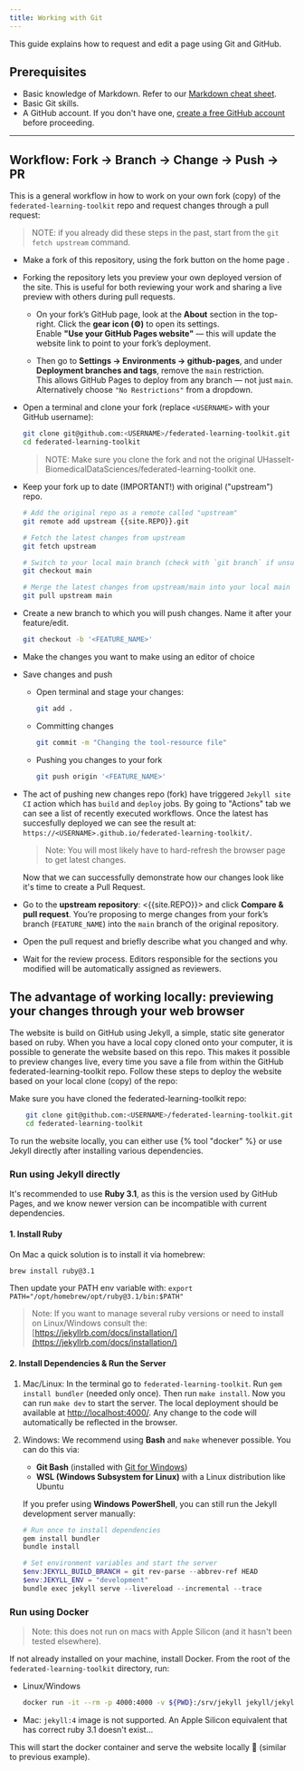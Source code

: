 ```yaml
---
title: Working with Git
---
```


This guide explains how to request and edit a page using Git and GitHub.

## Prerequisites

- Basic knowledge of Markdown. Refer to our [Markdown cheat sheet](markdown_cheat_sheet).
- Basic Git skills.
- A GitHub account. If you don't have one, [create a free GitHub account](https://github.com/join) before proceeding.

---

## Workflow: Fork → Branch → Change → Push → PR

This is a general workflow in how to work on your own fork (copy) of the `federated-learning-toolkit` repo and request
changes through a pull request:

> NOTE: if you already did these steps in the past, start from the `git fetch upstream` command.

- Make a fork of this repository, using the fork button on the home page .

- Forking the repository lets you preview your own deployed version of the site.
  This is useful for both reviewing your work and sharing a live preview with others during pull requests.

    - On your fork’s GitHub page, look at the **About** section in the top-right. Click the **gear icon (⚙️)** to open its settings.  
      Enable **"Use your GitHub Pages website"** — this will update the website link to point to your fork’s deployment.

    - Then go to **Settings → Environments → github-pages**, and under **Deployment branches and tags**, remove the `main` restriction.  
      This allows GitHub Pages to deploy from any branch — not just `main`. Alternatively choose `"No Restrictions"` from a dropdown.


- Open a terminal and clone your fork (replace `<USERNAME>` with your GitHub username):
    ```bash
    git clone git@github.com:<USERNAME>/federated-learning-toolkit.git
    cd federated-learning-toolkit
    ```
    > NOTE: Make sure you clone the fork and not the original UHasselt-BiomedicalDataSciences/federated-learning-toolkit one.

- Keep your fork up to date (IMPORTANT!) with original ("upstream") repo.
    ```bash
    # Add the original repo as a remote called "upstream"
    git remote add upstream {{site.REPO}}.git

    # Fetch the latest changes from upstream
    git fetch upstream

    # Switch to your local main branch (check with `git branch` if unsure)
    git checkout main

    # Merge the latest changes from upstream/main into your local main
    git pull upstream main
    ```

- Create a new branch to which you will push changes. Name it after your feature/edit.
    ```bash
    git checkout -b '<FEATURE_NAME>'
    ```

- Make the changes you want to make using an editor of choice

- Save changes and push

    - Open terminal and stage your changes:
        ```bash
        git add .
        ```
  - Committing changes
      ```bash
      git commit -m "Changing the tool-resource file"
      ```
  - Pushing you changes to your fork
      ```bash
      git push origin '<FEATURE_NAME>'
      ```
- The act of pushing new changes repo (fork) have triggered `Jekyll site CI` action which has `build` and `deploy` jobs.
  By going to "Actions" tab we can see a list of recently executed workflows.
  Once the latest has succesfully deployed we can see the result at: `https://<USERNAME>.github.io/federated-learning-toolkit/`.
  
  > Note: You will most likely have to hard-refresh the browser page to get latest changes.
   
  Now that we can successfully demonstrate how our changes look like it's time to create a Pull Request.

- Go to the **upstream repository**: <{{site.REPO}}> and click **Compare & pull request**.
  You’re proposing to merge changes from your fork’s branch (`FEATURE_NAME`) into the `main` branch of the original repository.
- Open the pull request and briefly describe what you changed and why.
- Wait for the review process. Editors responsible for the sections you modified will be automatically assigned as reviewers.

## The advantage of working locally: previewing your changes through your web browser

The website is build on GitHub using Jekyll, a simple, static site generator based on ruby. When you have a local copy
cloned onto your computer, it is possible to generate the website based on this repo. This makes it possible to preview
changes live, every time you save a file from within the GitHub federated-learning-toolkit repo. Follow these steps to deploy the website
based on your local clone (copy) of the  repo:

Make sure you have cloned the federated-learning-toolkit repo:
```bash
    git clone git@github.com:<USERNAME>/federated-learning-toolkit.git
    cd federated-learning-toolkit
```

To run the website locally, you can either use {% tool "docker" %} or use Jekyll directly after installing various dependencies.

### Run using Jekyll directly


It's recommended to use **Ruby 3.1**, as this is the version used by GitHub Pages, and we know newer version can be incompatible with current dependencies.

#### 1. Install Ruby

On Mac a quick solution is to install it via homebrew:
```bash
brew install ruby@3.1
```
Then update your PATH env variable with: `export PATH="/opt/homebrew/opt/ruby@3.1/bin:$PATH"`

> Note: If you want to manage several ruby versions or need to install on Linux/Windows consult the: [https://jekyllrb.com/docs/installation/](https://jekyllrb.com/docs/installation/)


#### 2. Install Dependencies & Run the Server
1. Mac/Linux:
   In the terminal go to `federated-learning-toolkit`.
   Run `gem install bundler` (needed only once). Then run `make install`.
   Now you can run `make dev` to start the server. The local deployment should be available at [http://localhost:4000/](http://localhost:4000/).
   Any change to the code will automatically be reflected in the browser.

2. Windows: We recommend using **Bash** and `make` whenever possible. You can do this via:
   - **Git Bash** (installed with [Git for Windows](https://git-scm.com/))
   - **WSL (Windows Subsystem for Linux)** with a Linux distribution like Ubuntu

   If you prefer using **Windows PowerShell**, you can still run the Jekyll development server manually:
   ```powershell
   # Run once to install dependencies
   gem install bundler
   bundle install

   # Set environment variables and start the server
   $env:JEKYLL_BUILD_BRANCH = git rev-parse --abbrev-ref HEAD
   $env:JEKYLL_ENV = "development"
   bundle exec jekyll serve --livereload --incremental --trace
   ```

### Run using Docker

> Note: this does not run on macs with Apple Silicon (and it hasn't been tested elsewhere).

If not already installed on your machine, install Docker.
From the root of the ``federated-learning-toolkit`` directory, run:
- Linux/Windows
  ```bash
  docker run -it --rm -p 4000:4000 -v ${PWD}:/srv/jekyll jekyll/jekyll:4 /bin/bash -c "chmod -R 777 /srv/jekyll && bundle install && bundle exec jekyll serve --livereload --incremental --trace --host 0.0.0.0"
  ```
- Mac:
  `jekyll:4` image is not supported. An Apple Silicon equivalent that has correct ruby 3.1 doesn't exist...

This will start the docker container and serve the website locally 🤞 (similar to previous example).
